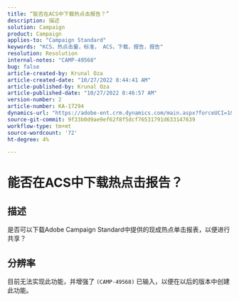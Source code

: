 ```yaml
---
title: “能否在ACS中下载热点击报告？”
description: 描述
solution: Campaign
product: Campaign
applies-to: "Campaign Standard"
keywords: "KCS，热点击量，标准， ACS，下载，报告，报告"
resolution: Resolution
internal-notes: "CAMP-49568"
bug: false
article-created-by: Krunal Oza
article-created-date: "10/27/2022 8:44:41 AM"
article-published-by: Krunal Oza
article-published-date: "10/27/2022 8:46:57 AM"
version-number: 2
article-number: KA-17294
dynamics-url: "https://adobe-ent.crm.dynamics.com/main.aspx?forceUCI=1&pagetype=entityrecord&etn=knowledgearticle&id=f5689a97-d355-ed11-bba2-6045bd006c82"
source-git-commit: 9f33b0d9ae9ef62f8f5dcf76531791d633147639
workflow-type: tm+mt
source-wordcount: '72'
ht-degree: 4%

---
```


# 能否在ACS中下载热点击报告？

## 描述


是否可以下载Adobe Campaign Standard中提供的现成热点单击报表，以便进行共享？


## 分辨率


目前无法实现此功能，并增强了 `(CAMP-49568)` 已输入，以便在以后的版本中创建此功能。


